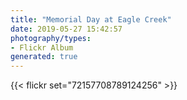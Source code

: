 ```yaml
---
title: "Memorial Day at Eagle Creek"
date: 2019-05-27 15:42:57
photography/types:
- Flickr Album
generated: true
---
```



{{< flickr set="72157708789124256" >}}
